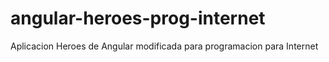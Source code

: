 # angular-heroes-prog-internet
Aplicacion Heroes de Angular modificada para programacion para Internet
